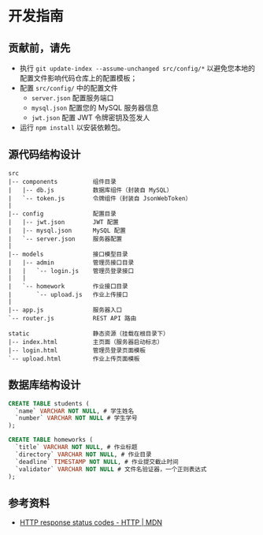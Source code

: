 # 开发指南

## 贡献前，请先

- 执行 `git update-index --assume-unchanged src/config/*` 以避免您本地的配置文件影响代码仓库上的配置模板；
- 配置 `src/config/` 中的配置文件
  - `server.json` 配置服务端口
  - `mysql.json` 配置您的 MySQL 服务器信息
  - `jwt.json` 配置 JWT 令牌密钥及签发人
- 运行 `npm install` 以安装依赖包。

## 源代码结构设计

```plain
src
|-- components          组件目录
|   |-- db.js           数据库组件（封装自 MySQL）
|   `-- token.js        令牌组件（封装自 JsonWebToken）
|
|-- config              配置目录
|   |-- jwt.json        JWT 配置
|   |-- mysql.json      MySQL 配置
|   `-- server.json     服务器配置
|
|-- models              接口模型目录
|   |-- admin           管理员接口目录
|   |   `-- login.js    管理员登录接口
|   |
|   `-- homework        作业接口目录
|       `-- upload.js   作业上传接口
|
|-- app.js              服务器入口
`-- router.js           REST API 路由

static                  静态资源（挂载在根目录下）
|-- index.html          主页面（服务器启动标志）
|-- login.html          管理员登录页面模板
`-- upload.html         作业上传页面模板
```

## 数据库结构设计

```sql
CREATE TABLE students (
  `name` VARCHAR NOT NULL, # 学生姓名
  `number` VARCHAR NOT NULL # 学生学号
);

CREATE TABLE homeworks (
  `title` VARCHAR NOT NULL, # 作业标题
  `directory` VARCHAR NOT NULL, # 作业目录
  `deadline` TIMESTAMP NOT NULL, # 作业提交截止时间
  `validator` VARCHAR NOT NULL # 文件名验证器，一个正则表达式
);
```

## 参考资料

- [HTTP response status codes - HTTP | MDN](https://developer.mozilla.org/en-US/docs/Web/HTTP/Status)
